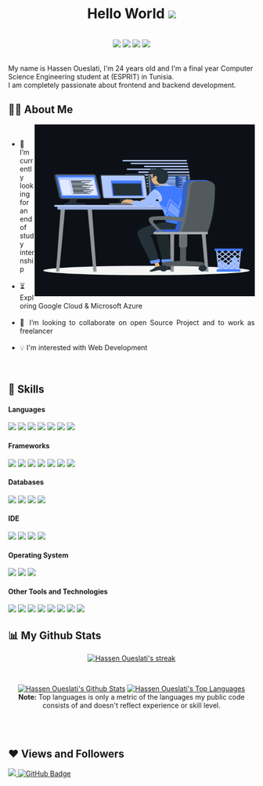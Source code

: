 <div align="center">
 <h1>Hello World <img src="https://raw.githubusercontent.com/MartinHeinz/MartinHeinz/master/wave.gif" width="4%"></h1>
 <br/>
 <a href = "https://www.linkedin.com/in/hassen-oueslati-707a7a1b3/"><img src="https://img.shields.io/badge/LinkedIn-0077B5?style=for-the-badge&logo=linkedin&logoColor=white"/></a>
 <a href = "mailto:hassen.oueslati@esprit.tn"><img src="https://img.shields.io/badge/Gmail-D14836?style=for-the-badge&logo=gmail&logoColor=white"/></a>
<a href = "https://www.instagram.com/oueslati_hassen/"><img src="https://img.shields.io/badge/Instagram-E4405F?style=for-the-badge&logo=instagram&logoColor=white"/></a>
<a href="https://www.facebook.com/oueslati.hassen.23/"><img src="https://img.shields.io/badge/Facebook-1877F2?style=for-the-badge&logo=facebook&logoColor=white" /></a>
</div>

<br/>

 
 
 
 
 
My name is Hassen Oueslati, I'm 24 years old and I'm a final year Computer Science Engineering student at (ESPRIT) in Tunisia.<br>I am completely passionate about frontend and backend development. 

## 🙋‍♂️ About Me

<img width="450px" height="350px"  align="right" alt="Github" src="https://github.com/hassenoueslati/hassenoueslati/blob/main/animation_500_kxa883sd.gif" />
<br/>

<ul style="text-align: justify; text-justify: inter-word;">
<li>
 🔭 I’m currently looking for an end of study internship
</li>
 <br/>
<li>
 ⏳ Exploring Google Cloud & Microsoft Azure
</li>
 <br/>
 <li>
 👯 I’m looking to collaborate on open Source Project and to work as freelancer
</li>
 <br/>
 <li>
 💡 I'm interested with Web Development
  </li>
 <br/>
 <br/>
 
</ul>

<!----## 🚀 Languages and Tools: ---->
## 🚀 Skills
<h4> Languages </h4>
<span> 
  <img src="https://img.shields.io/badge/HTML5-E34F26?style=for-the-badge&logo=html5&logoColor=white">
  <img src="https://img.shields.io/badge/CSS3-1572B6?style=for-the-badge&logo=css3&logoColor=white">
  <img src="https://img.shields.io/badge/JavaScript-F7DF1E?style=for-the-badge&logo=javascript&logoColor=black">
  <img src="https://img.shields.io/badge/TypeScript-007ACC?style=for-the-badge&logo=typescript&logoColor=white">
  <img src="https://img.shields.io/badge/Java-ED8B00?style=for-the-badge&logo=java&logoColor=white">
  <img src="https://img.shields.io/badge/C%23-239120?style=for-the-badge&logo=c-sharp&logoColor=white">
  <img src="https://img.shields.io/badge/PHP-777BB4?style=for-the-badge&logo=php&logoColor=white">
</span>

<h4> Frameworks </h4>
<span>
  <img src="https://img.shields.io/badge/Angular-DD0031?style=for-the-badge&logo=angular&logoColor=white">
  <img src="https://img.shields.io/badge/React-20232A?style=for-the-badge&logo=react&logoColor=61DAFB">
  <img src="https://img.shields.io/badge/Spring-6DB33F?style=for-the-badge&logo=spring&logoColor=white">
  <img src="https://img.shields.io/badge/Node.js-339933?style=for-the-badge&logo=nodedotjs&logoColor=white">
  <img src="https://img.shields.io/badge/Express.js-000000?style=for-the-badge&logo=express&logoColor=white">
  <img src="https://img.shields.io/badge/.NET-5C2D91?style=for-the-badge&logo=.net&logoColor=white">
  <img src="https://img.shields.io/badge/Bootstrap-563D7C?style=for-the-badge&logo=bootstrap&logoColor=white">
 
</span>


<h4> Databases </h4>
<span>
  <img src="https://img.shields.io/badge/MySQL-005C84?style=for-the-badge&logo=mysql&logoColor=white">
  <img src="https://img.shields.io/badge/MongoDB-4EA94B?style=for-the-badge&logo=mongodb&logoColor=white">
  <img src="https://img.shields.io/badge/PostgreSQL-316192?style=for-the-badge&logo=postgresql&logoColor=white">
 <img src="https://img.shields.io/badge/Microsoft%20SQL%20Server-CC2927?style=for-the-badge&logo=microsoft%20sql%20server&logoColor=white">
  
  
</span>

<h4> IDE </h4>
<span>
<img src="https://img.shields.io/badge/Visual_Studio_Code-0078D4?style=for-the-badge&logo=visual%20studio%20code&logoColor=white">
<img src="https://img.shields.io/badge/Visual_Studio-5C2D91?style=for-the-badge&logo=visual%20studio&logoColor=white">
<img src="https://img.shields.io/badge/WebStorm-000000?style=for-the-badge&logo=WebStorm&logoColor=white">
<img src="https://img.shields.io/badge/IntelliJ_IDEA-000000.svg?style=for-the-badge&logo=intellij-idea&logoColor=white">
 

<h4> Operating System </h4>
<span>
  <img src="https://img.shields.io/badge/Windows-0078D6?style=for-the-badge&logo=windows&logoColor=white">
  <img src="https://img.shields.io/badge/Linux-FCC624?style=for-the-badge&logo=linux&logoColor=black">
  <img src="https://img.shields.io/badge/Ubuntu-E95420?style=for-the-badge&logo=ubuntu&logoColor=white">
</span>

<h4> Other Tools and Technologies </h4>
<span>
  <img src="https://img.shields.io/badge/Sass-CC6699?style=for-the-badge&logo=sass&logoColor=white">
  <img src="https://img.shields.io/badge/json-5E5C5C?style=for-the-badge&logo=json&logoColor=white">
  <img src="https://img.shields.io/badge/Postman-FF6C37?style=for-the-badge&logo=Postman&logoColor=white">
  <img src="https://img.shields.io/badge/Xampp-F37623?style=for-the-badge&logo=xampp&logoColor=white">
  <img src="https://img.shields.io/badge/Heroku-430098?style=for-the-badge&logo=heroku&logoColor=white">
  <img src="https://img.shields.io/badge/Material--UI-0081CB?style=for-the-badge&logo=material-ui&logoColor=white">
  <img src="https://img.shields.io/badge/Canva-%2300C4CC.svg?&style=for-the-badge&logo=Canva&logoColor=white">
  <img src="https://img.shields.io/badge/Opera-FF1B2D?style=for-the-badge&logo=Opera&logoColor=white">
  
 
</span>
<br/>

## 📊 My Github Stats
         
  <p align="center">
    <a href="https://github.com/hassenoueslati">
        <img title="🔥 Get streak stats for your profile at git.io/streak-stats" alt="Hassen Oueslati's streak" src="https://github-readme-streak-stats.herokuapp.com/?user=hassenoueslati&theme=black-ice&hide_border=true&stroke=0000&background=060A0CD0"/>
    </a>
    <br/>
</p>
<br/>
 
 <p align="center">
   <a  href="https://github.com/hassenoueslati"><img alt="Hassen Oueslati's Github Stats" src="https://github-readme-stats.vercel.app/api?username=hassenoueslati&show_icons=true&count_private=true&theme=react&hide_border=true&bg_color=0D1117" /></a>
    <a align="center" href="https://github.com/hassenoueslati"><img alt="Hassen Oueslati's Top Languages" src="https://github-readme-stats.vercel.app/api/top-langs/?username=hassenoueslati&langs_count=8&count_private=true&layout=compact&theme=react&hide_border=true&bg_color=0D1117" /></a>
  <br/>
  <b>Note:</b> Top languages is only a metric of the languages my public code consists of and doesn't reflect experience or skill level.
 </p>

<br/>
<br/>

 ## ❤ Views and Followers
<a href="https://github.com/hassenoueslati">
    <img src="https://komarev.com/ghpvc/?username=hassenoueslati">
</a>
<a href="https://github.com/hassenoueslati?tab=followers"><img src="https://img.shields.io/github/followers/hassenoueslati?label=Followers&style=social" alt="GitHub Badge"></a>


